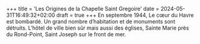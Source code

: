 +++
title = 'Les Origines de la Chapelle Saint Gregoire'
date = 2024-05-31T16:49:32+02:00
draft = true
+++
En septembre 1944, Le cœur du Havre est bombardé.<!--more--> Un grand nombre d’habitation et de monuments sont détruits. L’hôtel de ville bien sûr mais aussi des églises, Sainte Marie près du Rond-Point, Saint Joseph sur le front de mer.